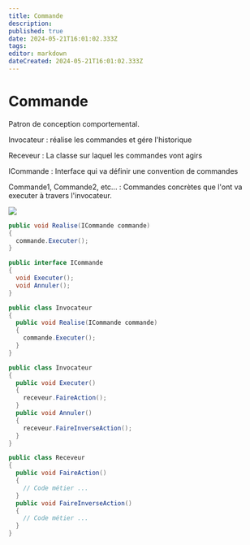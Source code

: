 ```yaml
---
title: Commande
description: 
published: true
date: 2024-05-21T16:01:02.333Z
tags: 
editor: markdown
dateCreated: 2024-05-21T16:01:02.333Z
---
```


# Commande

Patron de conception comportemental.

Invocateur : réalise les commandes et gére l'historique

Receveur : La classe sur laquel les commandes vont agirs

ICommande : Interface qui va définir une convention de commandes

Commande1, Commande2, etc... : Commandes concrètes que l'ont va executer à travers l'invocateur.

[![](https://wiki.akipe.fr///uploads/images/gallery/2022-09/scaled-1680-/NyG6we1j9TxcEDNI-image-1662535515685.png)](https://wiki.akipe.fr///uploads/images/gallery/2022-09/NyG6we1j9TxcEDNI-image-1662535515685.png)

```c#
public void Realise(ICommande commande)
{
  commande.Executer();
}

public interface ICommande
{
  void Executer();
  void Annuler();
}
```

```c#
public class Invocateur
{
  public void Realise(ICommande commande)
  {
    commande.Executer();
  }
}
```

```c#
public class Invocateur
{
  public void Executer()
  {
    receveur.FaireAction();
  }
  public void Annuler()
  {
    receveur.FaireInverseAction();
  }
}
```

```c#
public class Receveur
{
  public void FaireAction()
  {
    // Code métier ...
  }
  public void FaireInverseAction()
  {
    // Code métier ...
  }
}
```